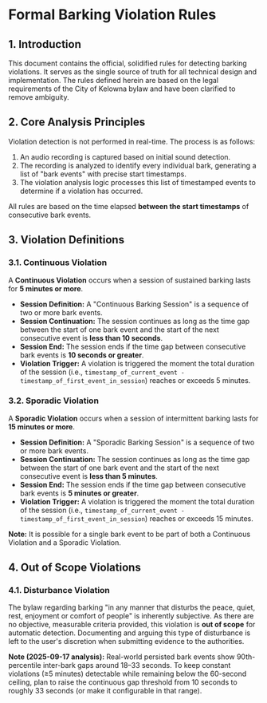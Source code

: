 # Formal Barking Violation Rules

## 1. Introduction

This document contains the official, solidified rules for detecting barking violations. It serves as the single source of truth for all technical design and implementation. The rules defined herein are based on the legal requirements of the City of Kelowna bylaw and have been clarified to remove ambiguity.

## 2. Core Analysis Principles

Violation detection is not performed in real-time. The process is as follows:
1.  An audio recording is captured based on initial sound detection.
2.  The recording is analyzed to identify every individual bark, generating a list of "bark events" with precise start timestamps.
3.  The violation analysis logic processes this list of timestamped events to determine if a violation has occurred.

All rules are based on the time elapsed **between the start timestamps** of consecutive bark events.

## 3. Violation Definitions

### 3.1. Continuous Violation

A **Continuous Violation** occurs when a session of sustained barking lasts for **5 minutes or more**.

-   **Session Definition:** A "Continuous Barking Session" is a sequence of two or more bark events.
-   **Session Continuation:** The session continues as long as the time gap between the start of one bark event and the start of the next consecutive event is **less than 10 seconds**.
-   **Session End:** The session ends if the time gap between consecutive bark events is **10 seconds or greater**.
-   **Violation Trigger:** A violation is triggered the moment the total duration of the session (i.e., `timestamp_of_current_event - timestamp_of_first_event_in_session`) reaches or exceeds 5 minutes.

### 3.2. Sporadic Violation

A **Sporadic Violation** occurs when a session of intermittent barking lasts for **15 minutes or more**.

-   **Session Definition:** A "Sporadic Barking Session" is a sequence of two or more bark events.
-   **Session Continuation:** The session continues as long as the time gap between the start of one bark event and the start of the next consecutive event is **less than 5 minutes**.
-   **Session End:** The session ends if the time gap between consecutive bark events is **5 minutes or greater**.
-   **Violation Trigger:** A violation is triggered the moment the total duration of the session (i.e., `timestamp_of_current_event - timestamp_of_first_event_in_session`) reaches or exceeds 15 minutes.

**Note:** It is possible for a single bark event to be part of both a Continuous Violation and a Sporadic Violation.

## 4. Out of Scope Violations

### 4.1. Disturbance Violation

The bylaw regarding barking "in any manner that disturbs the peace, quiet, rest, enjoyment or comfort of people" is inherently subjective. As there are no objective, measurable criteria provided, this violation is **out of scope** for automatic detection. Documenting and arguing this type of disturbance is left to the user's discretion when submitting evidence to the authorities.

**Note (2025-09-17 analysis):** Real-world persisted bark events show 90th-percentile inter-bark gaps around 18–33 seconds. To keep constant violations (≥5 minutes) detectable while remaining below the 60-second ceiling, plan to raise the continuous gap threshold from 10 seconds to roughly 33 seconds (or make it configurable in that range).
